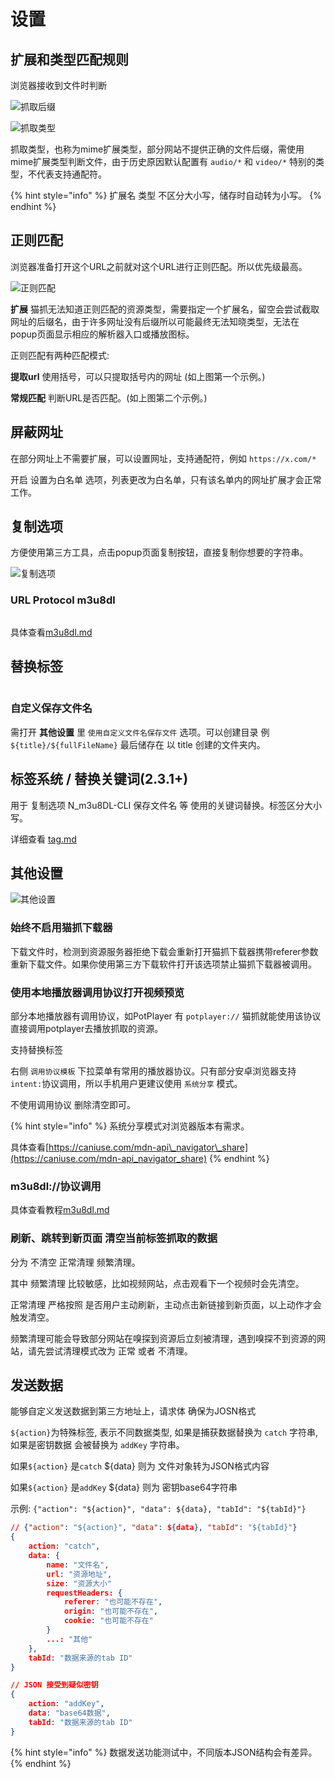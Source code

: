 # 设置

## **扩展和类型匹配规则**

浏览器接收到文件时判断

![抓取后缀](../.gitbook/assets/f.png)

![抓取类型](../.gitbook/assets/g.png)

抓取类型，也称为mime扩展类型，部分网站不提供正确的文件后缀，需使用mime扩展类型判断文件，由于历史原因默认配置有 `audio/*` 和 `video/*` 特别的类型，不代表支持通配符。

{% hint style="info" %}
扩展名 类型 不区分大小写，储存时自动转为小写。
{% endhint %}

## **正则匹配**

浏览器准备打开这个URL之前就对这个URL进行正则匹配。所以优先级最高。

![正则匹配](../.gitbook/assets/zzzq.png)

**扩展** 猫抓无法知道正则匹配的资源类型，需要指定一个扩展名，留空会尝试截取网址的后缀名，由于许多网址没有后缀所以可能最终无法知晓类型，无法在popup页面显示相应的解析器入口或播放图标。

正则匹配有两种匹配模式:

**提取url** 使用括号，可以只提取括号内的网址 (如上图第一个示例。)

**常规匹配** 判断URL是否匹配。(如上图第二个示例。)

## 屏蔽网址

在部分网址上不需要扩展，可以设置网址，支持通配符，例如 `https://x.com/*`

开启 设置为白名单 选项，列表更改为白名单，只有该名单内的网址扩展才会正常工作。

## 复制选项

方便使用第三方工具，点击popup页面复制按钮，直接复制你想要的字符串。

![复制选项](../.gitbook/assets/copy.png)

### URL Protocol m3u8dl

<figure><img src="../.gitbook/assets/2.png" alt=""><figcaption></figcaption></figure>

具体查看[m3u8dl.md](m3u8dl.md "mention")

## 替换标签

<figure><img src="../.gitbook/assets/replace.png" alt=""><figcaption></figcaption></figure>

### 自定义保存文件名

需打开 **其他设置** 里 `使用自定义文件名保存文件` 选项。可以创建目录 例`${title}/${fullFileName}` 最后储存在 以 title 创建的文件夹内。



## 标签系统 / 替换关键词(2.3.1+) <a href="#keywords" id="keywords"></a>

用于 复制选项 N\_m3u8DL-CLI 保存文件名 等 使用的关键词替换。标签区分大小写。

详细查看 [tag.md](tag.md "mention")

## 其他设置

![其他设置](../.gitbook/assets/settings.png)

### 始终不启用猫抓下载器

下载文件时，检测到资源服务器拒绝下载会重新打开猫抓下载器携带referer参数重新下载文件。如果你使用第三方下载软件打开该选项禁止猫抓下载器被调用。

### 使用本地播放器调用协议打开视频预览 <a href="#player-protocol" id="player-protocol"></a>

部分本地播放器有调用协议，如PotPlayer 有 `potplayer://` 猫抓就能使用该协议直接调用potplayer去播放抓取的资源。

支持替换标签

右侧 `调用协议模板` 下拉菜单有常用的播放器协议。只有部分安卓浏览器支持`intent:`协议调用，所以手机用户更建议使用 `系统分享` 模式。

不使用调用协议 删除清空即可。

{% hint style="info" %}
系统分享模式对浏览器版本有需求。

具体查看[https://caniuse.com/mdn-api\_navigator\_share](https://caniuse.com/mdn-api_navigator_share)
{% endhint %}

### **m3u8dl://协议调用**

具体查看教程[m3u8dl.md](m3u8dl.md "mention")

### 刷新、跳转到新页面 清空当前标签抓取的数据

分为 不清空 正常清理 频繁清理。

其中 频繁清理 比较敏感，比如视频网站，点击观看下一个视频时会先清空。

正常清理 严格按照 是否用户主动刷新，主动点击新链接到新页面，以上动作才会触发清空。

频繁清理可能会导致部分网站在嗅探到资源后立刻被清理，遇到嗅探不到资源的网站，请先尝试清理模式改为 正常 或者 不清理。

## 发送数据 <a href="#send" id="send"></a>

能够自定义发送数据到第三方地址上，请求体 确保为JOSN格式

`${action}`为特殊标签, 表示不同数据类型, 如果是捕获数据替换为 `catch` 字符串, 如果是密钥数据 会被替换为 `addKey` 字符串。

如果`${action}` 是`catch` ${data} 则为 文件对象转为JSON格式内容

如果`${action}` 是`addKey` ${data} 则为 密钥base64字符串

示例: `{"action": "${action}", "data": ${data}, "tabId": "${tabId}"}`

```json
// {"action": "${action}", "data": ${data}, "tabId": "${tabId}"}
{
    action: "catch",
    data: {
        name: "文件名",
        url: "资源地址",
        size: "资源大小"
        requestHeaders: {
            referer: "也可能不存在",
            origin: "也可能不存在",
            cookie: "也可能不存在"
        }
        ...: "其他"
    },
    tabId: "数据来源的tab ID"
}

// JSON 接受到疑似密钥
{
    action: "addKey",
    data: "base64数据",
    tabId: "数据来源的tab ID"
}
```

{% hint style="info" %}
数据发送功能测试中，不同版本JSON结构会有差异。
{% endhint %}
